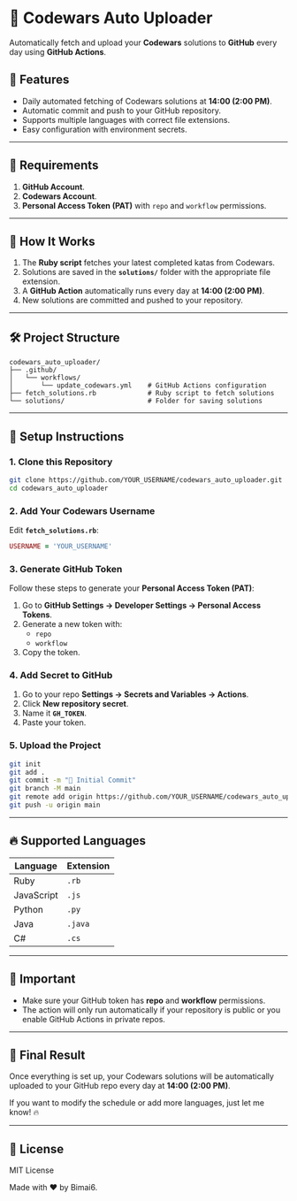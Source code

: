 # 🚀 Codewars Auto Uploader

Automatically fetch and upload your **Codewars** solutions to **GitHub** every day using **GitHub Actions**.

## 📌 Features
- Daily automated fetching of Codewars solutions at **14:00 (2:00 PM)**.
- Automatic commit and push to your GitHub repository.
- Supports multiple languages with correct file extensions.
- Easy configuration with environment secrets.

---

## 🔑 Requirements
1. **GitHub Account**.
2. **Codewars Account**.
3. **Personal Access Token (PAT)** with `repo` and `workflow` permissions.

---

## 🎯 How It Works
1. The **Ruby script** fetches your latest completed katas from Codewars.
2. Solutions are saved in the **`solutions/`** folder with the appropriate file extension.
3. A **GitHub Action** automatically runs every day at **14:00 (2:00 PM)**.
4. New solutions are committed and pushed to your repository.

---

## 🛠️ Project Structure
```plaintext
codewars_auto_uploader/
├── .github/
│   └── workflows/
│       └── update_codewars.yml    # GitHub Actions configuration
├── fetch_solutions.rb             # Ruby script to fetch solutions
└── solutions/                     # Folder for saving solutions
```

---

## 🔌 Setup Instructions

### 1. Clone this Repository
```bash
git clone https://github.com/YOUR_USERNAME/codewars_auto_uploader.git
cd codewars_auto_uploader
```

### 2. Add Your Codewars Username
Edit **`fetch_solutions.rb`**:
```ruby
USERNAME = 'YOUR_USERNAME'
```

### 3. Generate GitHub Token
Follow these steps to generate your **Personal Access Token (PAT)**:
1. Go to **GitHub Settings → Developer Settings → Personal Access Tokens**.
2. Generate a new token with:
   - `repo`
   - `workflow`
3. Copy the token.

### 4. Add Secret to GitHub
1. Go to your repo **Settings → Secrets and Variables → Actions**.
2. Click **New repository secret**.
3. Name it **`GH_TOKEN`**.
4. Paste your token.

### 5. Upload the Project
```bash
git init
git add .
git commit -m "🚀 Initial Commit"
git branch -M main
git remote add origin https://github.com/YOUR_USERNAME/codewars_auto_uploader.git
git push -u origin main
```

---

## 🔥 Supported Languages
| Language   | Extension |
|------------|-----------|
| Ruby       | `.rb`    |
| JavaScript | `.js`    |
| Python     | `.py`    |
| Java       | `.java`  |
| C#         | `.cs`    |

---

## 🚨 Important
- Make sure your GitHub token has **repo** and **workflow** permissions.
- The action will only run automatically if your repository is public or you enable GitHub Actions in private repos.

---

## 🎯 Final Result
Once everything is set up, your Codewars solutions will be automatically uploaded to your GitHub repo every day at **14:00 (2:00 PM)**. 

If you want to modify the schedule or add more languages, just let me know! 🔥

---

## 📄 License
MIT License

Made with ❤️ by Bimai6.
